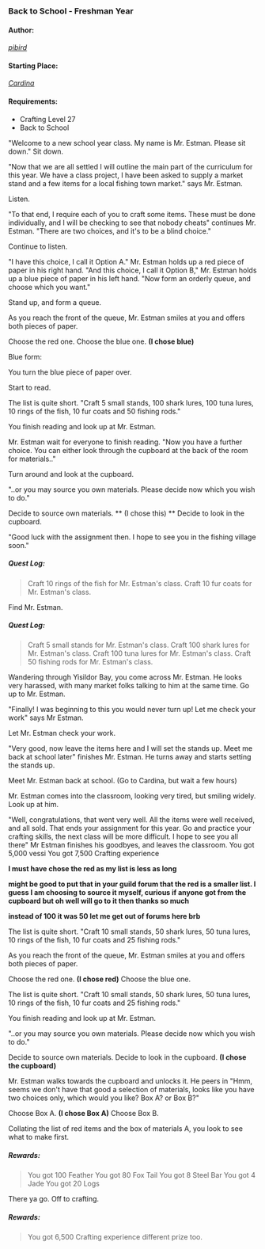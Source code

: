 ### Back to School - Freshman Year
#### Author:
_[pibird](http://movoda.net/man/pibird)_

#### Starting Place:
_[Cardina](http://movoda.net/man/Cardina)_

#### Requirements:
* Crafting Level 27
* Back to School

"Welcome to a new school year class. My name is Mr. Estman. Please sit down." Sit down.

"Now that we are all settled I will outline the main part of the curriculum for this year. We have a class project, I have been asked to supply a market stand and a few items for a local fishing town market." says Mr. Estman.

Listen.

"To that end, I require each of you to craft some items. These must be done individually, and I will be checking to see that nobody cheats" continues Mr. Estman. "There are two choices, and it's to be a blind choice."

Continue to listen.

"I have this choice, I call it Option A." Mr. Estman holds up a red piece of paper in his right hand. "And this choice, I call it Option B," Mr. Estman holds up a blue piece of paper in his left hand. "Now form an orderly queue, and choose which you want."

Stand up, and form a queue.

As you reach the front of the queue, Mr. Estman smiles at you and offers both pieces of paper.

Choose the red one.
Choose the blue one. **(I chose blue)**

Blue form:

You turn the blue piece of paper over.

Start to read.

The list is quite short. "Craft 5 small stands, 100 shark lures, 100 tuna lures, 10 rings of the fish, 10 fur coats and 50 fishing rods."

You finish reading and look up at Mr. Estman.

Mr. Estman wait for everyone to finish reading. "Now you have a further choice. You can either look through the cupboard at the back of the room for materials.."

Turn around and look at the cupboard.

"..or you may source you own materials. Please decide now which you wish to do."

Decide to source own materials. ** (I chose this) **
Decide to look in the cupboard.

"Good luck with the assignment then. I hope to see you in the fishing village soon."

##### Quest Log:
> Craft 10 rings of the fish for Mr. Estman's class.
> Craft 10 fur coats for Mr. Estman's class.


Find Mr. Estman.

##### Quest Log:
> Craft 5 small stands for Mr. Estman's class.
> Craft 100 shark lures for Mr. Estman's class.
> Craft 100 tuna lures for Mr. Estman's class.
> Craft 50 fishing rods for Mr. Estman's class.

Wandering through Yisildor Bay, you come across Mr. Estman. He looks very harassed, with many market folks talking to him at the same time. Go up to Mr. Estman.

"Finally! I was beginning to this you would never turn up! Let me check your work" says Mr Estman.

Let Mr. Estman check your work.

"Very good, now leave the items here and I will set the stands up. Meet me back at school later" finishes Mr. Estman. He turns away and starts setting the stands up.

Meet Mr. Estman back at school. (Go to Cardina, but wait a few hours)

Mr. Estman comes into the classroom, looking very tired, but smiling widely. Look up at him.

"Well, congratulations, that went very well. All the items were well received, and all sold. That ends your assignment for this year. Go and practice your crafting skills, the next class will be more difficult. I hope to see you all there" Mr Estman finishes his goodbyes, and leaves the classroom.
You got 5,000 vessi
You got 7,500 Crafting experience

**I must have chose the red as my list is less as long**


**might be good to put that in your guild forum that the red is a smaller list. I guess I am choosing to source it myself, curious if anyone got from the cupboard but oh well will go to it then thanks so much**


**instead of 100 it was 50 let me get out of forums here brb**

The list is quite short. "Craft 10 small stands, 50 shark lures, 50 tuna lures, 10 rings of the fish, 10 fur coats and 25 fishing rods."

As you reach the front of the queue, Mr. Estman smiles at you and offers both pieces of paper.

Choose the red one. **(I chose red)**
Choose the blue one.

The list is quite short. "Craft 10 small stands, 50 shark lures, 50 tuna lures, 10 rings of the fish, 10 fur coats and 25 fishing rods."

You finish reading and look up at Mr. Estman.

"..or you may source you own materials. Please decide now which you wish to do."

Decide to source own materials.
Decide to look in the cupboard. **(I chose the cupboard)**

Mr. Estman walks towards the cupboard and unlocks it. He peers in "Hmm, seems we don't have that good a selection of materials, looks like you have two choices only, which would you like? Box A? or Box B?"

Choose Box A. **(I chose Box A)**
Choose Box B.

Collating the list of red items and the box of materials A, you look to see what to make first.

##### Rewards:
> You got 100 Feather
> You got 80 Fox Tail
> You got 8 Steel Bar
> You got 4 Jade
> You got 20 Logs

There ya go. Off to crafting.

##### Rewards:
> You got 6,500 Crafting experience different prize too.
